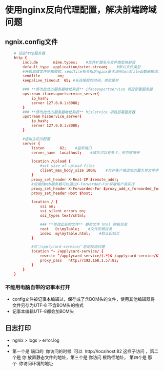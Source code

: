 # 使用nginx反向代理配置，解决前端跨域问题

## ngnix.config文件

``` conf
    # 设定http服务器
    http {
        include       mime.types;    #文件扩展名与文件类型映射表
        default_type  application/octet-stream;    #默认文件类型
        #开启高效文件传输模式，sendfile指令指定nginx是否调用sendfile函数来输出文件，对于普通应用设为 on，如果用来进行下载等应用磁盘IO重负载应用，可设置为off，以平衡磁盘与网络I/O处理速度，降低系统的负载。注意：如果图片显示不正常把这个改成off。
        sendfile        on;
        keepalive_timeout  65; #长连接超时时间，单位是秒

        ### **修改此处的服务器地址列表** ifacesuportservice 项目部署服务器
        upstream ifacesuportservice_server{
            ip_hash;
            server 127.0.0.1:8088;
        }
        ### **修改此处的服务器地址列表** hisService 项目部署服务器
        upstream hisService_server{
            ip_hash;
            server 127.0.0.1:8080;
        }

        #虚拟主机的配置
        server {
            listen       82;    #监听端口
            server_name  localhost;    #域名可以有多个，用空格隔开

            location /upload {
                #set size of upload files
                client_max_body_size 100m;    #允许客户端请求的最大单文件字节数
            }
            proxy_set_header X-Real-IP $remote_addr;
            #后端的Web服务器可以通过X-Forwarded-For获取用户真实IP
            proxy_set_header X-Forwarded-For $proxy_add_x_forwarded_for;
            proxy_set_header Host $host;

            location / {
                ssi on;
                ssi_silent_errors on;
                ssi_types text/shtml;

                ### **修改此处的文件** 静态文件 html 的根目录
                root   D:\myTable;    #文件的根目录
                index  my\myTable.html;    #默认起始页
            }

            #对'/applycard-service/'启动反向代理
            location ^~ /applycard-service/ {
                rewrite ^/applycard-service/(.*)$ /applycard-service/$1 break;
                proxy_pass   http://192.168.1.57:82;
            }
        }
    }
```

### 不能用电脑自带的记事本打开

* config文件被记事本编辑过，保存成了含BOM头的文件，使用其他编辑器将文件另存为UTF-8 不含BOM头的格式
* 记事本编辑UTF-8都会加BOM头

## 日志打印

* ngnix > logs > error.log
* 
* 第一个是 端口的  你访问的时候  可以  http://localhost:82 这样子访问 ，第二个是 你 放置静态文件的地址，第三个是 你访问 根路径地址， 第四个是 那个  你访问环境的地址 
